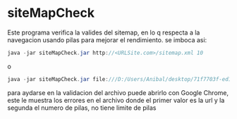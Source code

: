 siteMapCheck
============

Este programa verifica la valides del sitemap, en lo q respecta a la navegacion usando pilas para mejorar el rendimiento.
se imboca asi:
```java
java -jar siteMapCheck.jar http://<URLSite.com>/sitemap.xml 10
```
o 
```java
java -jar siteMapCheck.jar file:///D:/Users/Anibal/desktop/71f7703f-ed17-427a-bc9b-be2cc4629174.xml 10
```
para aydarse en la validacion del archivo puede abrirlo con Google Chrome, este le muestra los errores en el archivo
donde el primer valor es la url y la segunda el numero de pilas, no tiene limite de pilas
